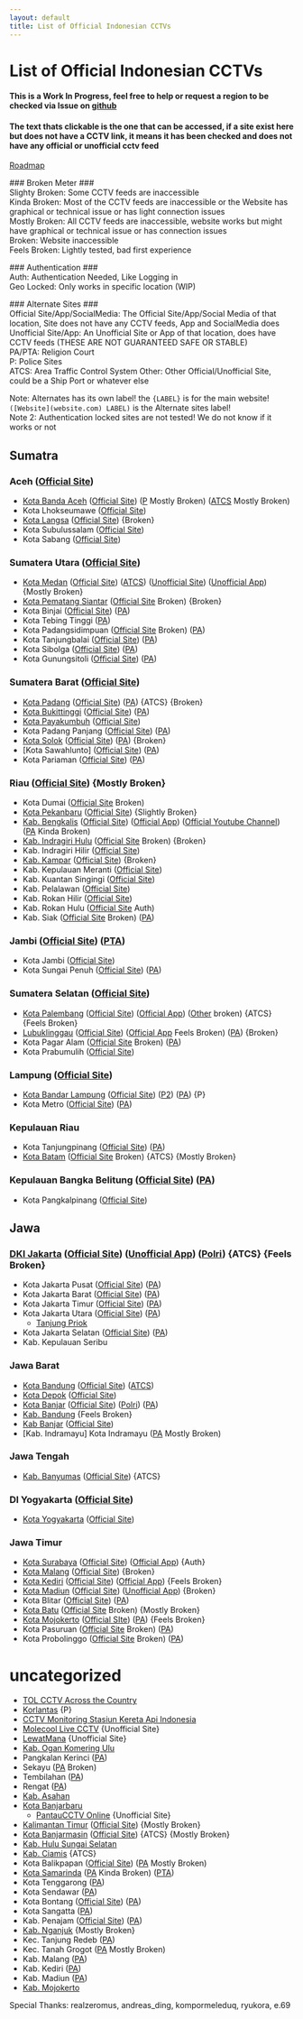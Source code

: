 ```yaml
---
layout: default
title: List of Official Indonesian CCTVs
---
```


# List of Official Indonesian CCTVs
#### This is a Work In Progress, feel free to help or request a region to be checked via Issue on [github](https://github.com/MeFinity/notes/issues)
#### The text thats clickable is the one that can be accessed, if a site exist here but does not have a CCTV link, it means it has been checked and does not have any official or unofficial cctv feed
[Roadmap](indonesian-cctv-roadmap)

\### Broken Meter ###  
Slighty Broken: Some CCTV feeds are inaccessible  
Kinda Broken: Most of the CCTV feeds are inaccessible or the Website has graphical or technical issue or has light connection issues  
Mostly Broken: All CCTV feeds are inaccessible, website works but might have graphical or technical issue or has connection issues  
Broken: Website inaccessible  
Feels Broken: Lightly tested, bad first experience  

\### Authentication ###  
Auth: Authentication Needed, Like Logging in  
Geo Locked: Only works in specific location (WIP)  

\### Alternate Sites ###  
Official Site/App/SocialMedia: The Official Site/App/Social Media of that location, Site does not have any CCTV feeds, App and SocialMedia does  
Unofficial Site/App: An Unofficial Site or App of that location, does have CCTV feeds (THESE ARE NOT GUARANTEED SAFE OR STABLE)  
PA/PTA: Religion Court  
P: Police Sites  
ATCS: Area Traffic Control System
Other: Other Official/Unofficial Site, could be a Ship Port or whatever else

Note: Alternates has its own label! the `{LABEL}` is for the main website! `([Website](website.com) LABEL)` is the Alternate sites label!  
Note 2: Authentication locked sites are not tested! We do not know if it works or not

## Sumatra

### Aceh ([Official Site](http://acehprov.go.id))
* [Kota Banda Aceh](https://cctv.bandaacehkota.go.id) ([Official Site](https://bandaacehkota.go.id)) ([P](https://ditlantaspoldaaceh.com/cctv-bandaaceh) Mostly Broken) ([ATCS](http://atcs.bandaacehkota.go.id) Mostly Broken)
* Kota Lhokseumawe ([Official Site](https://lhokseumawekota.go.id))
* [Kota Langsa](https://cctv.langsakota.go.id) ([Official Site](https://www.langsakota.go.id)) {Broken}
* Kota Subulussalam ([Official Site](http://subulussalamkota.go.id))
* Kota Sabang ([Official Site](https://sabangkota.go.id))

### Sumatera Utara ([Official Site](https://sumutprov.go.id))
* [Kota Medan](https://newsmartprovince.sumutprov.go.id/User/sub_menu/1400) ([Official Site](https://portal.pemkomedan.go.id)) ([ATCS](https://atcsdishub.pemkomedan.go.id)) ([Unofficial Site](https://api.charzone95.web.id/cctv-medan/new-list.php)) ([Unofficial App](https://play.google.com/store/apps/details?id=id.web.charzone95.cctv_medan)) {Mostly Broken}
* [Kota Pematang Siantar](http://cctv.pematangsiantar.go.id) ([Official Site](http://www.pematangsiantar.go.id) Broken) {Broken}
* Kota Binjai ([Official Site](https://binjaikota.go.id)) ([PA](https://cctv.badilag.net/display/satker/24742f0fe12b49a9217aec22f194833e))
* Kota Tebing Tinggi ([PA](https://cctv.badilag.net/display/satker/d9e84c5afd489d47bbd4d9052c0d3904))
* Kota Padangsidimpuan ([Official Site](http://www.padangsidimpuankota.go.id) Broken) ([PA](https://cctv.badilag.net/display/satker/db7c11d941394b483eccedbb2d1731c7))
* Kota Tanjungbalai ([Official Site](https://portal.tanjungbalaikota.go.id)) ([PA](https://cctv.badilag.net/display/satker/dc85fa73b52366af000a892cf162ace0))
* Kota Sibolga ([Official Site](https://www.sibolgakota.go.id)) ([PA](https://cctv.badilag.net/display/satker/3ee7f0f44ad00b0d315f9e363b8a13b3))
* Kota Gunungsitoli ([Official Site](https://gunungsitolikota.go.id)) ([PA](https://cctv.badilag.net/display/satker/23efcabd9f9ae301b91e1bfa6323439a))

### Sumatera Barat ([Official Site](https://sumbarprov.go.id))
* [Kota Padang](http://atcs.dishub.padang.go.id) ([Official Site](https://www.padang.go.id)) ([PA](https://cctv.badilag.net/display/satker/23db869bb96630b188d28cb336092901)) {ATCS} {Broken}
* [Kota Bukittinggi](https://cctv.bukittinggikota.go.id) ([Official Site](https://bukittinggikota.go.id)) ([PA](https://cctv.badilag.net/display/satker/150f51e5ae3131e507674a2ef315d66c))
* [Kota Payakumbuh](https://kominfo.payakumbuhkota.go.id/cctv-live) ([Official Site](https://payakumbuhkota.go.id))
* Kota Padang Panjang ([Official Site](https://padangpanjang.go.id)) ([PA](https://cctv.badilag.net/display/satker/a12912d3b39bfcf9b4774b2ad5c7185c))
* [Kota Solok](https://kominfo.solokkota.go.id/cctv) ([Official Site](https://solokkota.go.id)) ([PA](https://cctv.badilag.net/display/satker/87eaf2c6aa7e59f3493fb2870a63c4f7)) {Broken}
* [Kota Sawahlunto] ([Official Site](https://sawahluntokota.go.id)) ([PA](https://cctv.badilag.net/display/satker/b463816862fd9ed68ac6e674baff5d90))
* Kota Pariaman ([Official Site](https://pariamankota.go.id)) ([PA](https://cctv.badilag.net/display/satker/f54a101eabb0826d6c8ea0902407ae0d))

### Riau ([Official Site](https://www.riau.go.id)) {Mostly Broken}
* Kota Dumai ([Official Site](https://www.dumaikota.go.id) Broken)
* [Kota Pekanbaru](https://cctv.pekanbaru.go.id) ([Official Site](https://www.pekanbaru.go.id)) {Slightly Broken}
* [Kab. Bengkalis](https://cctv.bengkaliskab.go.id) ([Official Site](https://www.bengkaliskab.go.id)) ([Official App](https://play.google.com/store/apps/details?id=bengkaliskab.go.id.cctv)) ([Official Youtube Channel](https://www.youtube.com/@CCTVBengkalis)) ([PA](https://www.pa-bengkalis.go.id/cctv-online-pa-bengkalis) Kinda Broken)
* [Kab. Indragiri Hulu](https://cctv.inhukab.go.id) ([Official Site](https://www.inhukab.go.id) Broken) {Broken}
* Kab. Indragiri Hilir ([Official Site](https://www.inhilkab.go.id))
* [Kab. Kampar](http://cctvdishubkampar.co.id) ([Official Site](https://kamparkab.go.id)) {Broken}
* Kab. Kepulauan Meranti ([Official Site](https://www.merantikab.go.id))
* Kab. Kuantan Singingi ([Official Site](https://www.kuansing.go.id))
* Kab. Pelalawan ([Official Site](https://www.pelalawankab.go.id))
* Kab. Rokan Hilir ([Official Site](https://rohilkab.go.id))
* Kab. Rokan Hulu ([Official Site](https://www.rokanhulukab.go.id) Auth)
* Kab. Siak ([Official Site](https://www.siakkab.go.id) Broken) ([PA](https://www.pa-siak.go.id/tentang-pengadian/cctv-pa-siak.html))

### Jambi ([Official Site](https://jambiprov.go.id)) ([PTA](https://cctv.badilag.net/display/satker/42a9bcb14747db700fa8928be77361e0))

* Kota Jambi ([Official Site](https://www.jambikota.go.id))
* Kota Sungai Penuh ([Official Site](https://www.sungaipenuhkota.go.id)) ([PA](https://pa-sungaipenuh.go.id/publikasi/cctv))

### Sumatera Selatan ([Official Site](https://sumselprov.go.id))
* [Kota Palembang](http://itsbptd7.info) ([Official Site](https://palembang.go.id)) ([Official App](https://play.google.com/store/apps/details?id=com.marktelrnd.cctvstreaming)) ([Other](https://www.palembangport.co.id/cctv) broken) {ATCS} {Feels Broken}
* [Lubuklinggau](http://silamparismartcity.lubuklinggaukota.go.id) ([Official Site](https://lubuklinggaukota.go.id)) ([Official App](https://play.google.com/store/apps/details?id=com.lubuksmart) Feels Broken) ([PA](https://cctv.badilag.net/display/satker/70812763e3496fb484290c7f1ee97140)) {Broken}
* Kota Pagar Alam ([Official Site](http://www.pagaralamkota.go.id) Broken) ([PA](https://cctv.badilag.net/display/satker/e7c0eec428121e0242eca1c878c54ec1))
* Kota Prabumulih ([Official Site](https://www.kotaprabumulih.go.id))

### Lampung ([Official Site](https://lampungprov.go.id))
* [Kota Bandar Lampung](https://www.cctvkotabandarlampung.com/cctv) ([Official Site](https://www.bandarlampungkota.go.id)) ([P2](https://itn.net.id/cctv)) ([PA](https://cctv.badilag.net/display/satker/af29d890f4dd0a895b29ccd376d34e8c)) {P}
* Kota Metro ([Official Site](https://metrokota.go.id)) ([PA](https://cctv.badilag.net/display/satker/721116911b73c5faeb6858c60126dcdc))

### Kepulauan Riau
* Kota Tanjungpinang ([Official Site](https://www.tanjungpinangkota.go.id)) ([PA](https://cctv.badilag.net/display/satker/91f1534e239cbd6b42767163f13de59f))
* [Kota Batam](http://batam.marktel.co/#streaming) ([Official Site](https://www.batam.go.id) Broken) {ATCS} {Mostly Broken}

### Kepulauan Bangka Belitung ([Official Site](http://babelprov.go.id)) ([PA](https://cctv.badilag.net/display/satker/61b7ccefaa51a701510795f0021cd1c8))
* Kota Pangkalpinang ([Official Site](https://www.pangkalpinangkota.go.id))

## Jawa

### [DKI Jakarta](https://atcs-jakarta.com/Maps) ([Official Site](https://jakarta.go.id)) ([Unofficial App](https://play.google.com/store/apps/details?id=com.jakartacctv)) ([Polri](https://k3i.korlantas.polri.go.id/cctv_streaming)) {ATCS} {Feels Broken}
* Kota Jakarta Pusat ([Official Site](https://pusat.jakarta.go.id)) ([PA](https://cctv.badilag.net/display/satker/575b0e001818cae735eebdf75a67cfb6))
* Kota Jakarta Barat ([Official Site](http://barat.jakarta.go.id)) ([PA](https://cctv.badilag.net/display/satker/f686368b6113d019a8efffa9dddfdcf0))
* Kota Jakarta Timur ([Official Site](http://timur.jakarta.go.id)) ([PA](https://cctv.badilag.net/display/satker/286329e59dc7c6dc7045b4c2e608c2be))
* Kota Jakarta Utara ([Official Site](http://utara.jakarta.go.id)) ([PA](https://cctv.badilag.net/display/satker/dbed53aae958e7062fae94963c1ec012))
  - [Tanjung Priok](http://cctv.priokport.co.id/public)
* Kota Jakarta Selatan ([Official Site](http://selatan.jakarta.go.id)) ([PA](https://cctv.badilag.net/display/satker/ec37f6d4ff7a80cbe96e39c676e7ae79))
* Kab. Kepulauan Seribu

### Jawa Barat
* [Kota Bandung](https://pelindung.bandung.go.id) ([Official Site](https://bandung.go.id)) ([ATCS](https://atcs-dishub.bandung.go.id))
* [Kota Depok](http://cctv.depok.go.id:8083) ([Official Site](https://depok.go.id))
* [Kota Banjar](https://atcs.banjarkota.go.id) ([Official Site](https://www.banjarkota.go.id)) ([Polri](https://banjar.kalsel.polri.go.id/web/cctv)) ([PA](https://cctv.badilag.net/display/satker/5b933d0b52a958e9e461c210198e0e01))
* [Kab. Bandung](https://dishub.bandungkab.go.id/cctv) {Feels Broken}
* [Kab Banjar](https://cctv.banjarkab.go.id) ([Official Site](https://banjarkab.go.id))
* \[Kab. Indramayu] Kota Indramayu ([PA](https://www.cctv.pa-indramayu.go.id) Mostly Broken)

### Jawa Tengah
* [Kab. Banyumas](http://atcs.banyumaskab.go.id) ([Official Site](http://banyumaskab.go.id)) {ATCS}

### DI Yogyakarta ([Official Site](http://jogjaprov.go.id))
* [Kota Yogyakarta](https://cctv.jogjakota.go.id) ([Official Site](https://jogjakota.go.id))

### Jawa Timur
* [Kota Surabaya](http://36.66.208.112) ([Official Site](http://www.surabaya.go.id)) ([Official App](https://play.google.com/store/apps/details?id=com.edishub.sitsdishubsurabaya)) {Auth}
* [Kota Malang](https://cctv.malangkota.go.id) ([Official Site](http://malangkota.go.id)) {Broken}
* [Kota Kediri](https://kediri.marktel.co) ([Official Site](http://www.kedirikota.go.id)) ([Official App](https://play.google.com/store/apps/details?id=com.app.trakerkediri)) {Feels Broken}
* [Kota Madiun](https://cctv.madiunkota.go.id) ([Official Site](http://www.madiunkota.go.id)) ([Unofficial App](https://play.google.com/store/apps/details?id=id.olean.cctv_madiun)) {Broken}
* Kota Blitar ([Official Site](http://blitarkota.go.id)) ([PA](https://cctv.badilag.net/display/satker/6dbaba59fccfc0b0554783a0b951580d))
* [Kota Batu](https://batu.skota.id/v1/cctv) ([Official Site](http://www.batukota.go.id) Broken) {Mostly Broken}
* [Kota Mojokerto](http://103.142.224.82:8787) ([Official SIte](http://mojokertokota.go.id)) ([PA](https://cctv.badilag.net/display/satker/771663f61a634d8c689285283c210730)) {Feels Broken}
* Kota Pasuruan ([Official Site](http://www.pasuruankota.go.id) Broken) ([PA](https://cctv.badilag.net/display/satker/afcd4df26128e003cd5fc6a5666c9811))
* Kota Probolinggo ([Official Site](http://www.probolinggokota.go.id) Broken) ([PA](https://cctv.badilag.net/display/satker/543bce29478309c12b171c99ebfc57a3))

# uncategorized
* [TOL CCTV Across the Country](https://binamarga.pu.go.id/index.php/contents/cctv_inframe)
* [Korlantas](https://k3i.korlantas.polri.go.id/cctv_streaming) {P}
* [CCTV Monitoring Stasiun Kereta Api Indonesia](https://cctv-stasiun.dephub.go.id)
* [Molecool Live CCTV](https://molecool.id/live-cctv) {Unofficial Site}
* [LewatMana](https://lewatmana.com/cam) {Unofficial Site}
* [Kab. Ogan Komering Ulu](http://cctv.okukab.go.id)
* Pangkalan Kerinci ([PA](https://www.pa-pangkalankerinci.go.id/berita/cctv-pa-pkc))
* Sekayu ([PA](https://www.pa-sekayu.go.id/berita/cctv) Broken)
* Tembilahan ([PA](https://pa-tembilahan.go.id/index.php?option=com_content&view=article&id=675&Itemid=103))
* Rengat ([PA](https://pa-rengat.go.id/new/en/publikasi/informasi-lainnya/cctv-pengadilan-agama-rengat.html))
* [Kab. Asahan](https://cctv.asahankab.go.id)
* [Kota Banjarbaru](https://cctv.banjarbarukota.go.id)
   - [PantauCCTV Online](https://pantaucctv.online) {Unofficial Site}
* [Kalimantan Timur](https://dishub.kaltimprov.go.id/semua-cctv) ([Official Site](https://kaltimprov.go.id)) {Mostly Broken}
* [Kota Banjarmasin](https://atcs.banjarmasinkota.go.id) ([Official Site](https://banjarmasinkota.go.id)) {ATCS} {Mostly Broken}
* [Kab. Hulu Sungai Selatan](https://cctv.hulusungaiselatankab.go.id)
* [Kab. Ciamis](https://atcs.ciamiskab.go.id) {ATCS}
* Kota Balikpapan ([Official Site](https://web.balikpapan.go.id)) ([PA](https://sinergitas.pta-samarinda.go.id/home/cctv-pa-balikpapan) Mostly Broken)
* [Kota Samarinda](https://diskominfo.samarindakota.go.id/media/cctv) ([PA](https://sinergitas.pta-samarinda.go.id/home/cctv-pa-samarinda) Kinda Broken) ([PTA](https://sinergitas.pta-samarinda.go.id/home/cctv-pta-samarinda))
* Kota Tenggarong ([PA](https://sinergitas.pta-samarinda.go.id/home/cctv-pa-tenggarong))
* Kota Sendawar ([PA](https://sinergitas.pta-samarinda.go.id/home/cctv-pa-sendawar))
* Kota Bontang ([Official Site](https://www.bontangkota.go.id)) ([PA](https://sinergitas.pta-samarinda.go.id/home/cctv-pa-bontang))
* Kota Sangatta ([PA](https://sinergitas.pta-samarinda.go.id/home/cctv-pa-sangatta))
* Kab. Penajam ([Official Site](http://www.penajamkab.go.id)) ([PA](https://sinergitas.pta-samarinda.go.id/home/cctv-pa-penajam))
* [Kab. Nganjuk](https://cctv.nganjukkab.go.id) {Mostly Broken}
* Kec. Tanjung Redeb ([PA](https://sinergitas.pta-samarinda.go.id/home/cctv-pa-tanjung-redeb))
* Kec. Tanah Grogot ([PA](https://sinergitas.pta-samarinda.go.id/home/cctv-pa-tanah-grogot) Mostly Broken)
* Kab. Malang ([PA](https://cctv.badilag.net/display/satker/8e1b65d9dc94004fd53557910c2b2705))
* Kab. Kediri ([PA](https://cctv.badilag.net/display/satker/4023523f0069f12b2dae25b6ee6e1c44))
* Kab. Madiun ([PA](https://cctv.badilag.net/display/satker/dd3e154c71c142759c8f1b455ecfcf3e))
* [Kab. Mojokerto](https://dishubcctv.mojokertokab.go.id)

<footer>Special Thanks: realzeromus, andreas_ding, kompormeleduq, ryukora, e.69</footer>